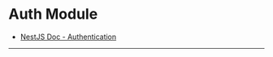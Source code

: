 # Auth Module

- [NestJS Doc - Authentication](https://docs.nestjs.com/security/authentication)

---
